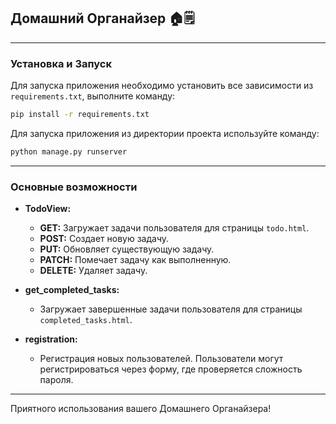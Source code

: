 ## Домашний Органайзер 🏠🗒️

---

### Установка и Запуск
Для запуска приложения необходимо установить все зависимости из `requirements.txt`, выполните команду:
```bash
pip install -r requirements.txt
```

Для запуска приложения из директории проекта используйте команду:
```bash
python manage.py runserver
```

---

### Основные возможности
- **TodoView:**
    - **GET:** Загружает задачи пользователя для страницы `todo.html`.
    - **POST:** Создает новую задачу.
    - **PUT:** Обновляет существующую задачу.
    - **PATCH:** Помечает задачу как выполненную.
    - **DELETE:** Удаляет задачу.

- **get_completed_tasks:**
    - Загружает завершенные задачи пользователя для страницы `completed_tasks.html`.

- **registration:**
    - Регистрация новых пользователей. Пользователи могут регистрироваться через форму, где проверяется сложность пароля.

--- 

Приятного использования вашего Домашнего Органайзера! 